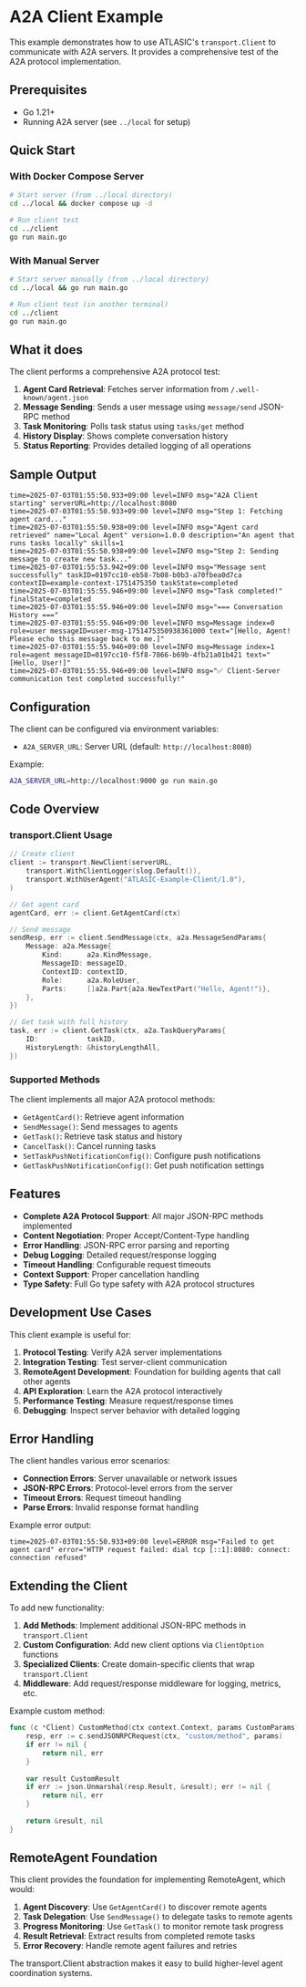 # A2A Client Example

This example demonstrates how to use ATLASIC's `transport.Client` to communicate with A2A servers. It provides a comprehensive test of the A2A protocol implementation.

## Prerequisites

- Go 1.21+
- Running A2A server (see `../local` for setup)

## Quick Start

### With Docker Compose Server
```bash
# Start server (from ../local directory)
cd ../local && docker compose up -d

# Run client test
cd ../client
go run main.go
```

### With Manual Server
```bash
# Start server manually (from ../local directory)
cd ../local && go run main.go

# Run client test (in another terminal)
cd ../client
go run main.go
```

## What it does

The client performs a comprehensive A2A protocol test:

1. **Agent Card Retrieval**: Fetches server information from `/.well-known/agent.json`
2. **Message Sending**: Sends a user message using `message/send` JSON-RPC method
3. **Task Monitoring**: Polls task status using `tasks/get` method
4. **History Display**: Shows complete conversation history
5. **Status Reporting**: Provides detailed logging of all operations

## Sample Output

```
time=2025-07-03T01:55:50.933+09:00 level=INFO msg="A2A Client starting" serverURL=http://localhost:8080
time=2025-07-03T01:55:50.933+09:00 level=INFO msg="Step 1: Fetching agent card..."
time=2025-07-03T01:55:50.938+09:00 level=INFO msg="Agent card retrieved" name="Local Agent" version=1.0.0 description="An agent that runs tasks locally" skills=1
time=2025-07-03T01:55:50.938+09:00 level=INFO msg="Step 2: Sending message to create new task..."
time=2025-07-03T01:55:53.942+09:00 level=INFO msg="Message sent successfully" taskID=0197cc10-eb58-7b08-b0b3-a70fbea0d7ca contextID=example-context-1751475350 taskState=completed
time=2025-07-03T01:55:55.946+09:00 level=INFO msg="Task completed!" finalState=completed
time=2025-07-03T01:55:55.946+09:00 level=INFO msg="=== Conversation History ==="
time=2025-07-03T01:55:55.946+09:00 level=INFO msg=Message index=0 role=user messageID=user-msg-1751475350938361000 text="[Hello, Agent! Please echo this message back to me.]"
time=2025-07-03T01:55:55.946+09:00 level=INFO msg=Message index=1 role=agent messageID=0197cc10-f5f8-7866-b69b-4fb21a01b421 text="[Hello, User!]"
time=2025-07-03T01:55:55.946+09:00 level=INFO msg="✅ Client-Server communication test completed successfully!"
```

## Configuration

The client can be configured via environment variables:

- `A2A_SERVER_URL`: Server URL (default: `http://localhost:8080`)

Example:
```bash
A2A_SERVER_URL=http://localhost:9000 go run main.go
```

## Code Overview

### transport.Client Usage

```go
// Create client
client := transport.NewClient(serverURL,
    transport.WithClientLogger(slog.Default()),
    transport.WithUserAgent("ATLASIC-Example-Client/1.0"),
)

// Get agent card
agentCard, err := client.GetAgentCard(ctx)

// Send message
sendResp, err := client.SendMessage(ctx, a2a.MessageSendParams{
    Message: a2a.Message{
        Kind:      a2a.KindMessage,
        MessageID: messageID,
        ContextID: contextID,
        Role:      a2a.RoleUser,
        Parts:     []a2a.Part{a2a.NewTextPart("Hello, Agent!")},
    },
})

// Get task with full history
task, err := client.GetTask(ctx, a2a.TaskQueryParams{
    ID:            taskID,
    HistoryLength: &historyLengthAll,
})
```

### Supported Methods

The client implements all major A2A protocol methods:

- `GetAgentCard()`: Retrieve agent information
- `SendMessage()`: Send messages to agents
- `GetTask()`: Retrieve task status and history
- `CancelTask()`: Cancel running tasks
- `SetTaskPushNotificationConfig()`: Configure push notifications
- `GetTaskPushNotificationConfig()`: Get push notification settings

## Features

- **Complete A2A Protocol Support**: All major JSON-RPC methods implemented
- **Content Negotiation**: Proper Accept/Content-Type handling
- **Error Handling**: JSON-RPC error parsing and reporting
- **Debug Logging**: Detailed request/response logging
- **Timeout Handling**: Configurable request timeouts
- **Context Support**: Proper cancellation handling
- **Type Safety**: Full Go type safety with A2A protocol structures

## Development Use Cases

This client example is useful for:

1. **Protocol Testing**: Verify A2A server implementations
2. **Integration Testing**: Test server-client communication
3. **RemoteAgent Development**: Foundation for building agents that call other agents
4. **API Exploration**: Learn the A2A protocol interactively
5. **Performance Testing**: Measure request/response times
6. **Debugging**: Inspect server behavior with detailed logging

## Error Handling

The client handles various error scenarios:

- **Connection Errors**: Server unavailable or network issues
- **JSON-RPC Errors**: Protocol-level errors from the server
- **Timeout Errors**: Request timeout handling
- **Parse Errors**: Invalid response format handling

Example error output:
```
time=2025-07-03T01:55:50.933+09:00 level=ERROR msg="Failed to get agent card" error="HTTP request failed: dial tcp [::1]:8080: connect: connection refused"
```

## Extending the Client

To add new functionality:

1. **Add Methods**: Implement additional JSON-RPC methods in `transport.Client`
2. **Custom Configuration**: Add new client options via `ClientOption` functions
3. **Specialized Clients**: Create domain-specific clients that wrap `transport.Client`
4. **Middleware**: Add request/response middleware for logging, metrics, etc.

Example custom method:
```go
func (c *Client) CustomMethod(ctx context.Context, params CustomParams) (*CustomResult, error) {
    resp, err := c.sendJSONRPCRequest(ctx, "custom/method", params)
    if err != nil {
        return nil, err
    }
    
    var result CustomResult
    if err := json.Unmarshal(resp.Result, &result); err != nil {
        return nil, err
    }
    
    return &result, nil
}
```

## RemoteAgent Foundation

This client provides the foundation for implementing RemoteAgent, which would:

1. **Agent Discovery**: Use `GetAgentCard()` to discover remote agents
2. **Task Delegation**: Use `SendMessage()` to delegate tasks to remote agents
3. **Progress Monitoring**: Use `GetTask()` to monitor remote task progress
4. **Result Retrieval**: Extract results from completed remote tasks
5. **Error Recovery**: Handle remote agent failures and retries

The transport.Client abstraction makes it easy to build higher-level agent coordination systems.